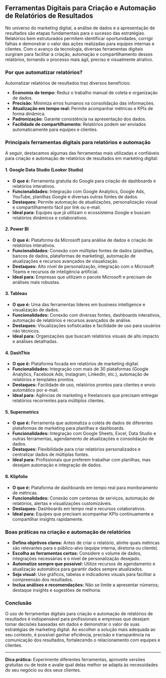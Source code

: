 ## Ferramentas Digitais para Criação e Automação de Relatórios de Resultados

No universo do marketing digital, a análise de dados e a apresentação de resultados são etapas fundamentais para o sucesso das estratégias. Relatórios bem estruturados permitem identificar oportunidades, corrigir falhas e demonstrar o valor das ações realizadas para equipes internas e clientes. Com o avanço da tecnologia, diversas ferramentas digitais surgiram para facilitar a criação, automação e compartilhamento desses relatórios, tornando o processo mais ágil, preciso e visualmente atrativo.

### Por que automatizar relatórios?

Automatizar relatórios de resultados traz diversos benefícios:

- **Economia de tempo:** Reduz o trabalho manual de coleta e organização de dados.
- **Precisão:** Minimiza erros humanos na consolidação das informações.
- **Atualização em tempo real:** Permite acompanhar métricas e KPIs de forma dinâmica.
- **Padronização:** Garante consistência na apresentação dos dados.
- **Facilidade de compartilhamento:** Relatórios podem ser enviados automaticamente para equipes e clientes.

### Principais ferramentas digitais para relatórios e automação

A seguir, destacamos algumas das ferramentas mais utilizadas e confiáveis para criação e automação de relatórios de resultados em marketing digital:

#### 1. **Google Data Studio (Looker Studio)**

- **O que é:** Ferramenta gratuita do Google para criação de dashboards e relatórios interativos.
- **Funcionalidades:** Integração com Google Analytics, Google Ads, YouTube, planilhas Google e diversas outras fontes de dados.
- **Destaques:** Permite automação de atualizações, personalização visual e compartilhamento fácil por link ou e-mail.
- **Ideal para:** Equipes que já utilizam o ecossistema Google e buscam relatórios dinâmicos e colaborativos.

#### 2. **Power BI**

- **O que é:** Plataforma da Microsoft para análise de dados e criação de relatórios interativos.
- **Funcionalidades:** Conexão com múltiplas fontes de dados (planilhas, bancos de dados, plataformas de marketing), automação de atualizações e recursos avançados de visualização.
- **Destaques:** Alto nível de personalização, integração com o Microsoft Teams e recursos de inteligência artificial.
- **Ideal para:** Empresas que utilizam o pacote Microsoft e precisam de análises mais robustas.

#### 3. **Tableau**

- **O que é:** Uma das ferramentas líderes em business intelligence e visualização de dados.
- **Funcionalidades:** Conexão com diversas fontes, dashboards interativos, automação de relatórios e recursos avançados de análise.
- **Destaques:** Visualizações sofisticadas e facilidade de uso para usuários não técnicos.
- **Ideal para:** Organizações que buscam relatórios visuais de alto impacto e análises detalhadas.

#### 4. **DashThis**

- **O que é:** Plataforma focada em relatórios de marketing digital.
- **Funcionalidades:** Integração com mais de 30 plataformas (Google Analytics, Facebook Ads, Instagram, LinkedIn, etc.), automação de relatórios e templates prontos.
- **Destaques:** Facilidade de uso, relatórios prontos para clientes e envio automático por e-mail.
- **Ideal para:** Agências de marketing e freelancers que precisam entregar relatórios recorrentes para múltiplos clientes.

#### 5. **Supermetrics**

- **O que é:** Ferramenta que automatiza a coleta de dados de diferentes plataformas de marketing para planilhas e dashboards.
- **Funcionalidades:** Integração com Google Sheets, Excel, Data Studio e outras ferramentas, agendamento de atualizações e consolidação de dados.
- **Destaques:** Flexibilidade para criar relatórios personalizados e centralizar dados de múltiplas fontes.
- **Ideal para:** Profissionais que preferem trabalhar com planilhas, mas desejam automação e integração de dados.

#### 6. **Klipfolio**

- **O que é:** Plataforma de dashboards em tempo real para monitoramento de métricas.
- **Funcionalidades:** Conexão com centenas de serviços, automação de relatórios, alertas e visualizações customizáveis.
- **Destaques:** Dashboards em tempo real e recursos colaborativos.
- **Ideal para:** Equipes que precisam acompanhar KPIs continuamente e compartilhar insights rapidamente.

### Boas práticas na criação e automação de relatórios

- **Defina objetivos claros:** Antes de criar o relatório, alinhe quais métricas são relevantes para o público-alvo (equipe interna, diretoria ou cliente).
- **Escolha as ferramentas certas:** Considere o volume de dados, integrações necessárias e o nível de personalização desejado.
- **Automatize sempre que possível:** Utilize recursos de agendamento e atualização automática para garantir dados sempre atualizados.
- **Seja visual:** Use gráficos, tabelas e indicadores visuais para facilitar a compreensão dos resultados.
- **Inclua análises e recomendações:** Não se limite a apresentar números; destaque insights e sugestões de melhoria.

### Conclusão

O uso de ferramentas digitais para criação e automação de relatórios de resultados é indispensável para profissionais e empresas que desejam tomar decisões baseadas em dados e demonstrar o valor de suas estratégias de marketing digital. Ao escolher a solução mais adequada ao seu contexto, é possível ganhar eficiência, precisão e transparência na comunicação dos resultados, fortalecendo o relacionamento com equipes e clientes.

---

**Dica prática:** Experimente diferentes ferramentas, aproveite versões gratuitas ou de teste e avalie qual delas melhor se adapta às necessidades do seu negócio ou dos seus clientes.